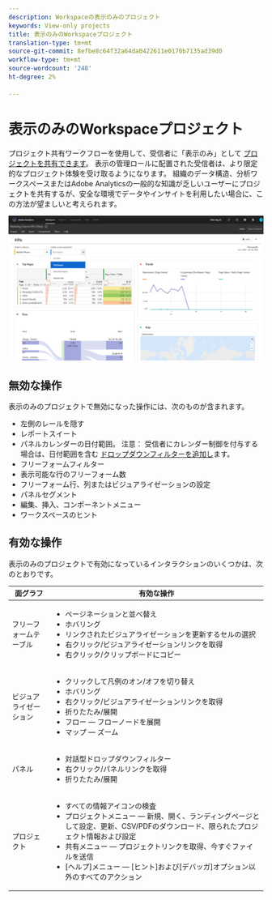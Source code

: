 ```yaml
---
description: Workspaceの表示のみのプロジェクト
keywords: View-only projects
title: 表示のみのWorkspaceプロジェクト
translation-type: tm+mt
source-git-commit: 8efbe8c64f32a64da0422611e0170b7135ad39d0
workflow-type: tm+mt
source-wordcount: '248'
ht-degree: 2%

---
```



# 表示のみのWorkspaceプロジェクト

プロジェクト共有ワークフローを使用して、受信者に「表示のみ」として [プロジェクトを共有できます](/help/analyze/analysis-workspace/curate-share/share-projects.md)。 表示の管理ロールに配置された受信者は、より限定的なプロジェクト体験を受け取るようになります。 組織のデータ構造、分析ワークスペースまたはAdobe Analyticsの一般的な知識が乏しいユーザーにプロジェクトを共有するが、安全な環境でデータやインサイトを利用したい場合に、この方法が望ましいと考えられます。

![](assets/view-only-project.png)

## 無効な操作

表示のみのプロジェクトで無効になった操作には、次のものが含まれます。

* 左側のレールを隠す
* レポートスイート
* パネルカレンダーの日付範囲。 注意： 受信者にカレンダー制御を付与する場合は、日付範囲を含む [ドロップダウンフィルターを追加し](https://docs.adobe.com/content/help/en/analytics-learn/tutorials/analysis-workspace/using-panels/using-drop-down-filters.html)ます。
* フリーフォームフィルター
* 表示可能な行のフリーフォーム数
* フリーフォーム行、列またはビジュアライゼーションの設定
* パネルセグメント
* 編集、挿入、コンポーネントメニュー
* ワークスペースのヒント

## 有効な操作

表示のみのプロジェクトで有効になっているインタラクションのいくつかは、次のとおりです。

| 面グラフ | 有効な操作 |
|---|---|
| フリーフォームテーブル | <ul><li>ページネーションと並べ替え</li><li>ホバリング</li><li>リンクされたビジュアライゼーションを更新するセルの選択</li><li>右クリック/ビジュアライゼーションリンクを取得</li><li>右クリック/クリップボードにコピー</li></ul> |
| ビジュアライゼーション | <ul><li>クリックして凡例のオン/オフを切り替え</li><li>ホバリング</li><li>右クリック/ビジュアライゼーションリンクを取得</li><li>折りたたみ/展開</li><li>フロー — フローノードを展開</li><li>マップ — ズーム</li></ul> |
| パネル | <ul><li>対話型ドロップダウンフィルター</li><li>右クリック/パネルリンクを取得</li><li>折りたたみ/展開</li></ul> |
| プロジェクト | <ul><li>すべての情報アイコンの検査</li><li>プロジェクトメニュー — 新規、開く、ランディングページとして設定、更新、CSV/PDFのダウンロード、限られたプロジェクト情報および設定</li><li>共有メニュー — プロジェクトリンクを取得、今すぐファイルを送信</li><li>[ヘルプ]メニュー — [ヒント]および[デバッガ]オプション以外のすべてのアクション</li></ul> |
